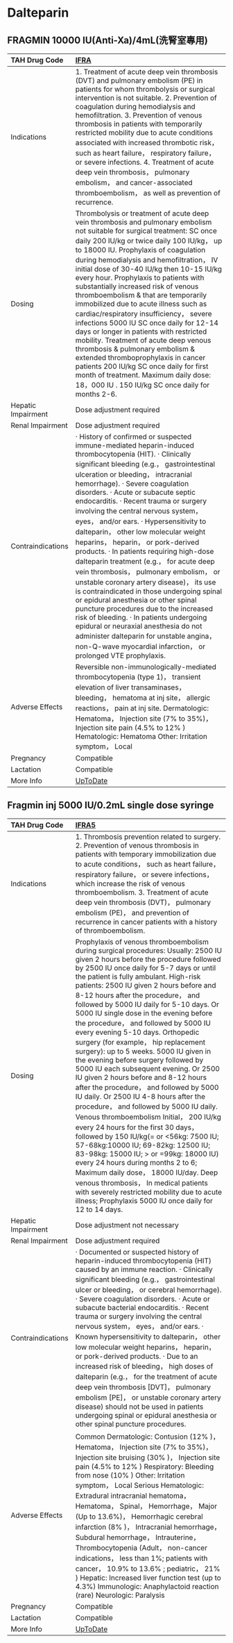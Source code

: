 # Dalteparin

## FRAGMIN 10000 IU(Anti-Xa)/4mL(洗腎室專用)

| TAH Drug Code      | [IFRA](https://www.tahsda.org.tw/drugs/hissearch.php?drug_code=IFRA)                                                                                                                                                                                                                                                                                                                                                                                                                                                                                                                                                                                                                                                                                                                                                                                                                                                                                                                    |
|:-------------------|:----------------------------------------------------------------------------------------------------------------------------------------------------------------------------------------------------------------------------------------------------------------------------------------------------------------------------------------------------------------------------------------------------------------------------------------------------------------------------------------------------------------------------------------------------------------------------------------------------------------------------------------------------------------------------------------------------------------------------------------------------------------------------------------------------------------------------------------------------------------------------------------------------------------------------------------------------------------------------------------|
| Indications        | 1. Treatment of acute deep vein thrombosis (DVT) and pulmonary embolism (PE) in patients for whom thrombolysis or surgical intervention is not suitable. 2. Prevention of coagulation during hemodialysis and hemofiltration. 3. Prevention of venous thrombosis in patients with temporarily restricted mobility due to acute conditions associated with increased thrombotic risk， such as heart failure， respiratory failure， or severe infections. 4. Treatment of acute deep vein thrombosis， pulmonary embolism， and cancer-associated thromboembolism， as well as prevention of recurrence.                                                                                                                                                                                                                                                                                                                                                                                |
| Dosing             | Thrombolysis or treatment of acute deep vein thrombosis and pulmonary embolism not suitable for surgical treatment: SC once daily 200 IU/kg or twice daily 100 IU/kg， up to 18000 IU. Prophylaxis of coagulation during hemodialysis and hemofiltration， IV initial dose of 30-40 IU/kg then 10-15 IU/kg every hour. Prophylaxis to patients with substantially increased risk of venous thromboembolism & that are temporarily immobilized due to acute illness such as cardiac/respiratory insufficiency， severe infections 5000 IU SC once daily for 12-14 days or longer in patients with restricted mobility. Treatment of acute deep venous thrombosis & pulmonary embolism & extended thromboprophylaxis in cancer patients 200 IU/kg SC once daily for first month of treatment. Maximum daily dose: 18，000 IU . 150 IU/kg SC once daily for months 2-6.                                                                                                                    |
| Hepatic Impairment | Dose adjustment required                                                                                                                                                                                                                                                                                                                                                                                                                                                                                                                                                                                                                                                                                                                                                                                                                                                                                                                                                                |
| Renal Impairment   | Dose adjustment required                                                                                                                                                                                                                                                                                                                                                                                                                                                                                                                                                                                                                                                                                                                                                                                                                                                                                                                                                                |
| Contraindications  | ‧ History of confirmed or suspected immune-mediated heparin-induced thrombocytopenia (HIT). ‧ Clinically significant bleeding (e.g.， gastrointestinal ulceration or bleeding， intracranial hemorrhage). ‧ Severe coagulation disorders. ‧ Acute or subacute septic endocarditis. ‧ Recent trauma or surgery involving the central nervous system， eyes， and/or ears. ‧ Hypersensitivity to dalteparin， other low molecular weight heparins， heparin， or pork-derived products. ‧ In patients requiring high-dose dalteparin treatment (e.g.， for acute deep vein thrombosis， pulmonary embolism， or unstable coronary artery disease)， its use is contraindicated in those undergoing spinal or epidural anesthesia or other spinal puncture procedures due to the increased risk of bleeding. ‧ In patients undergoing epidural or neuraxial anesthesia do not administer dalteparin for unstable angina， non-Q-wave myocardial infarction， or prolonged VTE prophylaxis. |
| Adverse Effects    | Reversible non-immunologically-mediated thrombocytopenia (type 1)， transient elevation of liver transaminases， bleeding， hematoma at inj site， allergic reactions， pain at inj site. Dermatologic: Hematoma， Injection site (7% to 35%)， Injection site pain (4.5% to 12% ) Hematologic: Hematoma Other: Irritation symptom， Local                                                                                                                                                                                                                                                                                                                                                                                                                                                                                                                                                                                                                                              |
| Pregnancy          | Compatible                                                                                                                                                                                                                                                                                                                                                                                                                                                                                                                                                                                                                                                                                                                                                                                                                                                                                                                                                                              |
| Lactation          | Compatible                                                                                                                                                                                                                                                                                                                                                                                                                                                                                                                                                                                                                                                                                                                                                                                                                                                                                                                                                                              |
| More Info          | [UpToDate](https://www.uptodate.com/contents/dalteparin-drug-information)                                                                                                                                                                                                                                                                                                                                                                                                                                                                                                                                                                                                                                                                                                                                                                                                                                                                                                               |

## Fragmin inj 5000 IU/0.2mL single dose syringe

| TAH Drug Code      | [IFRA5](https://www.tahsda.org.tw/drugs/hissearch.php?drug_code=IFRA5)                                                                                                                                                                                                                                                                                                                                                                                                                                                                                                                                                                                                                                                                                                                                                                                                                                                                                                                                                                                                                                                                                                                                                                                 |
|:-------------------|:-------------------------------------------------------------------------------------------------------------------------------------------------------------------------------------------------------------------------------------------------------------------------------------------------------------------------------------------------------------------------------------------------------------------------------------------------------------------------------------------------------------------------------------------------------------------------------------------------------------------------------------------------------------------------------------------------------------------------------------------------------------------------------------------------------------------------------------------------------------------------------------------------------------------------------------------------------------------------------------------------------------------------------------------------------------------------------------------------------------------------------------------------------------------------------------------------------------------------------------------------------|
| Indications        | 1. Thrombosis prevention related to surgery. 2. Prevention of venous thrombosis in patients with temporary immobilization due to acute conditions， such as heart failure， respiratory failure， or severe infections， which increase the risk of venous thromboembolism. 3. Treatment of acute deep vein thrombosis (DVT)， pulmonary embolism (PE)， and prevention of recurrence in cancer patients with a history of thromboembolism.                                                                                                                                                                                                                                                                                                                                                                                                                                                                                                                                                                                                                                                                                                                                                                                                            |
| Dosing             | Prophylaxis of venous thromboembolism during surgical procedures: Usually: 2500 IU given 2 hours before the procedure followed by 2500 IU once daily for 5-7 days or until the patient is fully ambulant. High-risk patients: 2500 IU given 2 hours before and 8-12 hours after the procedure， and followed by 5000 IU daily for 5-10 days. Or 5000 IU single dose in the evening before the procedure， and followed by 5000 IU every evening 5-10 days. Orthopedic surgery (for example， hip replacement surgery): up to 5 weeks. 5000 IU given in the evening before surgery followed by 5000 IU each subsequent evening. Or 2500 IU given 2 hours before and 8-12 hours after the procedure， and followed by 5000 IU daily. Or 2500 IU 4-8 hours after the procedure， and followed by 5000 IU daily. Venous thromboembolism Initial， 200 IU/kg every 24 hours for the first 30 days， followed by 150 IU/kg(= or <56kg: 7500 IU; 57-68kg:10000 IU; 69-82kg: 12500 IU; 83-98kg: 15000 IU; > or =99kg: 18000 IU) every 24 hours during months 2 to 6; Maximum daily dose， 18000 IU/day. Deep venous thrombosis， In medical patients with severely restricted mobility due to acute illness; Prophylaxis 5000 IU once daily for 12 to 14 days. |
| Hepatic Impairment | Dose adjustment not necessary                                                                                                                                                                                                                                                                                                                                                                                                                                                                                                                                                                                                                                                                                                                                                                                                                                                                                                                                                                                                                                                                                                                                                                                                                          |
| Renal Impairment   | Dose adjustment required                                                                                                                                                                                                                                                                                                                                                                                                                                                                                                                                                                                                                                                                                                                                                                                                                                                                                                                                                                                                                                                                                                                                                                                                                               |
| Contraindications  | ‧ Documented or suspected history of heparin-induced thrombocytopenia (HIT) caused by an immune reaction. ‧ Clinically significant bleeding (e.g.， gastrointestinal ulcer or bleeding， or cerebral hemorrhage). ‧ Severe coagulation disorders. ‧ Acute or subacute bacterial endocarditis. ‧ Recent trauma or surgery involving the central nervous system， eyes， and/or ears. ‧ Known hypersensitivity to dalteparin， other low molecular weight heparins， heparin， or pork-derived products. ‧ Due to an increased risk of bleeding， high doses of dalteparin (e.g.， for the treatment of acute deep vein thrombosis [DVT]， pulmonary embolism [PE]， or unstable coronary artery disease) should not be used in patients undergoing spinal or epidural anesthesia or other spinal puncture procedures.                                                                                                                                                                                                                                                                                                                                                                                                                                   |
| Adverse Effects    | Common Dermatologic: Contusion (12% )， Hematoma， Injection site (7% to 35%)， Injection site bruising (30% )， Injection site pain (4.5% to 12% ) Respiratory: Bleeding from nose (10% ) Other: Irritation symptom， Local Serious Hematologic: Extradural intracranial hematoma， Hematoma， Spinal， Hemorrhage， Major (Up to 13.6%)， Hemorrhagic cerebral infarction (8% )， Intracranial hemorrhage， Subdural hemorrhage， Intrauterine， Thrombocytopenia (Adult， non-cancer indications， less than 1%; patients with cancer， 10.9% to 13.6% ; pediatric， 21% ) Hepatic: Increased liver function test (up to 4.3%) Immunologic: Anaphylactoid reaction (rare) Neurologic: Paralysis                                                                                                                                                                                                                                                                                                                                                                                                                                                                                                                                                     |
| Pregnancy          | Compatible                                                                                                                                                                                                                                                                                                                                                                                                                                                                                                                                                                                                                                                                                                                                                                                                                                                                                                                                                                                                                                                                                                                                                                                                                                             |
| Lactation          | Compatible                                                                                                                                                                                                                                                                                                                                                                                                                                                                                                                                                                                                                                                                                                                                                                                                                                                                                                                                                                                                                                                                                                                                                                                                                                             |
| More Info          | [UpToDate](https://www.uptodate.com/contents/dalteparin-drug-information)                                                                                                                                                                                                                                                                                                                                                                                                                                                                                                                                                                                                                                                                                                                                                                                                                                                                                                                                                                                                                                                                                                                                                                              |

